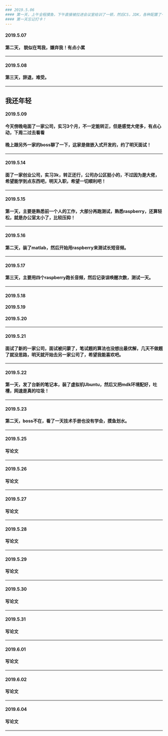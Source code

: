 ```yaml
---
### 2019.5.06
#### 第一天，上午全程摸鱼，下午直接被拉进会议室给训了一顿，然后CS，JDK，各种配置了一下午，第一天没完成需求！晚上到点又不敢下班，呆到7.30扛不住饿，走了，明天早点来吧。
#### 第一天忘记打卡！
---
```

#### 2019.5.07
#### 第二天， 貌似在骂我，嫌弃我！有点小累
---
#### 2019.5.08
#### 第三天，辞退，难受。
---
我还年轻
---
#### 2019.5.09
#### 今天傍晚电面了一家公司，实习3个月，不一定能转正，但是感觉大佬多，有点心动，下周二过去看看
#### 晚上跟另外一家的boss聊了一下，这家是做嵌入式开发的，约了明天面试！
---
#### 2019.5.14
#### 面了一家创业公司，实习3k，转正还行，公司办公区挺小的，不过因为是大佬，希望能学到点东西吧，明天入职，希望一切顺利吧！
---
#### 2019.5.15 
#### 第一天，主要是熟悉前一个人的工作，大部分再跑测试，熟悉raspberry，还算轻松，就是办公室太小了，比较压抑！
---
#### 2019.5.16
#### 第二天，装了matlab，然后开始用raspberry来测试长短音频。
---
#### 2019.5.17
#### 第三天，主要用四个raspberry跑长音频，然后记录误唤醒次数，测试一天。
---
#### 2019.5.18
#### 2019.5.19
#### 2019.5.20
---
#### 2019.5.21
#### 面试了新的一家公司，面试被问蒙了，笔试题的算法也没想出最优解，几天不做题了就没思路，明天就开始去另一家公司了，希望我能喜欢吧。
---
#### 2019.5.22
#### 第一天，发了台新的笔记本，装了虚拟机Ubuntu，然后又把mdk环境配好，吐槽，网速是真的垃圾！
---
#### 2019.5.23
#### 第二天，boss不在，看了一天技术手册也没有学会，摸鱼划水。
---
#### 2019.5.25
#### 写论文
---
#### 2019.5.26
#### 写论文
---
#### 2019.5.27
#### 写论文
---
#### 2019.5.28
#### 写论文
---
#### 2019.5.29
#### 写论文
---
#### 2019.5.30
#### 写论文
---
#### 2019.5.31
#### 写论文
---
#### 2019.6.01
#### 写论文
---
#### 2019.6.02
#### 写论文
---
#### 2019.6.04
#### 写论文
---
